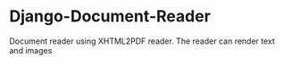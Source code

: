 # Django-Document-Reader
Document reader using XHTML2PDF reader.
The reader can render text and images
